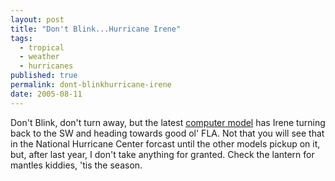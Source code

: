 ```yaml
---
layout: post
title: "Don't Blink...Hurricane Irene"
tags:
  - tropical
  - weather
  - hurricanes
published: true
permalink: dont-blinkhurricane-irene
date: 2005-08-11
---
```


Don't Blink, don't turn away, but the latest <a href="http://www.wunderground.com/tropical/tracking/at200509_model.html">computer model</a> has Irene turning back to the SW and heading towards good ol' FLA.  Not that you will see that in the National Hurricane Center forcast until the other models pickup on it, but, after last year, I don't take anything for granted.
Check the lantern for mantles kiddies, 'tis the season.
